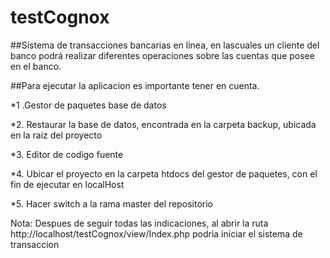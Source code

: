 # testCognox
##Sistema de transacciones bancarias en línea, en lascuales un cliente del banco podrá realizar diferentes operaciones sobre las cuentas que posee en el banco.


##Para ejecutar la aplicacion es importante tener en cuenta. 

 *1 .Gestor de paquetes base de datos<br />
 
 *2. Restaurar la base de datos, encontrada en la carpeta backup, ubicada en la raiz del proyecto<br />
 
 *3. Editor de codigo fuente<br />
 
 *4. Ubicar el proyecto en la carpeta htdocs del gestor de paquetes, con el fin de ejecutar en localHost<br />
 
 *5. Hacer switch a la rama master del repositorio
 
 
 
 Nota: Despues de seguir todas las indicaciones, al abrir la ruta http://localhost/testCognox/view/Index.php podria iniciar el sistema de transaccion
